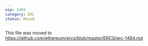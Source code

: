 ```yaml
---
eip: 1484
category: ERC
status: Moved
---
```


This file was moved to https://github.com/ethereum/ercs/blob/master/ERCS/erc-1484.md
